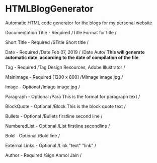# HTMLBlogGenerator

Automatic HTML code generator for the blogs for my personal website

Documentation
Title - Required
/Title
    Format for title
/

Short Title - Required
/STitle
    Short title
/

Date - Required
/Date
    Feb 07, 2019
/
/Date Auto/  **This will generate automatic date, according to the date of compilation of the file**

Tag - Required
/Tag
    Design Resources, Adobe Illustrator
/

MainImage - Required [1200 x 800]
/MImage
    image.jpg
/

Image - Optional
/Image
    image.jpg
/

Paragraph - Optional
/Para
    This is the format for paragraph text
/

BlockQuote - Optional
/Block
    This is the block quote text
/

Bullets - Optional
/Bullets
    firstline
    second line
/

NumberedList - Optional
/List
    firstline
    secondline
/

Bold - Optional
/Bold
    line
/

External Links - Optional
/Link
    "text"
    "link"
/

Author - Required
/Sign
    Anmol Jain
/
